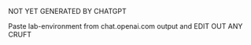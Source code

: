 NOT YET GENERATED BY CHATGPT

Paste lab-environment from chat.openai.com output and EDIT OUT ANY CRUFT